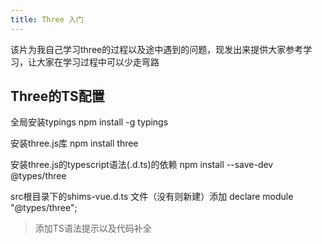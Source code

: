 ```yaml
---
title: Three 入门
---
```

该片为我自己学习three的过程以及途中遇到的问题，现发出来提供大家参考学习，让大家在学习过程中可以少走弯路

## Three的TS配置
全局安装typings npm install -g typings

安装three.js库 npm install three

安装three.js的typescript语法(.d.ts)的依赖 npm install --save-dev @types/three

src根目录下的shims-vue.d.ts 文件（没有则新建）添加 declare module "@types/three";

> 添加TS语法提示以及代码补全
